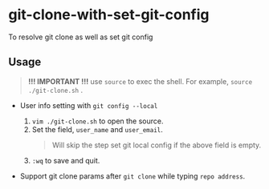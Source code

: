 # git-clone-with-set-git-config

To resolve git clone as well as set git config

## Usage

> **!!! IMPORTANT !!!** use `source` to exec the shell. For example, `source ./git-clone.sh` .

- User info setting with `git config --local`

  1. `vim ./git-clone.sh` to open the source.
  2. Set the field, `user_name` and `user_email`.
     > Will skip the step set git local config if the above field is empty.
  3. `:wq` to save and quit.

- Support git clone params after `git clone` while typing `repo address`.
